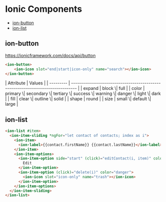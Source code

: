 # Ionic Components
<a id="markdown-ionic-components" name="ionic-components"></a>

<!-- TOC -->

- [ion-button](#ion-button)
- [ion-list](#ion-list)

<!-- /TOC -->

## ion-button
<a id="markdown-ion-button" name="ion-button"></a>

https://ionicframework.com/docs/api/button

```html
<ion-button>
    <ion-icon slot="end|start|icon-only" name="search"></ion-icon>
</ion-button>
```

<div class="code-all-col"></div>
| Attribute | Values                                                                            |
| --------- | --------------------------------------------------------------------------------- |
| expand    | block \| full                                                                     |
| color     | primary \| secondary \| tertiary \| success \| warning \| danger \| light \| dark |
| fill      | clear \| outline \| solid                                                         |
| shape     | round                                                                             |
| size      | small \| default \| large                                                         |

## ion-list
<a id="markdown-ion-list" name="ion-list"></a>

```html
<ion-list #item>
  <ion-item-sliding *ngFor="let contact of contacts; index as i">
    <ion-item>
      <ion-label>{{contact.firstName}} {{contact.lastName}}</ion-label>
    </ion-item>
    <ion-item-options>
      <ion-item-option side="start" (click)="editContact(i, item)" color="success">
        Edit
      </ion-item-option>
      <ion-item-option (click)="delete(i)" color="danger">
        <ion-icon slot="icon-only" name="trash"></ion-icon>
      </ion-item-option>
    </ion-item-options>
  </ion-item-sliding>
</ion-list>
```


